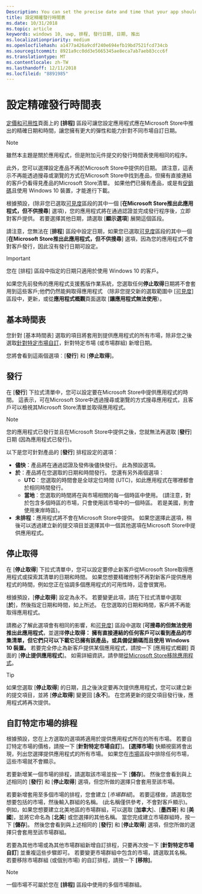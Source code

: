 ```yaml
---
Description: You can set the precise date and time that your app should become available in the Store, giving you greater flexibility and the ability to customize dates for different markets.
title: 設定精確發行時間表
ms.date: 10/31/2018
ms.topic: article
keywords: windows 10, uwp, 排程, 發行日期, 日期, 推出
ms.localizationpriority: medium
ms.openlocfilehash: a1477a426a9cdf240e694efb19bd7521fcd734cb
ms.sourcegitcommit: 8921a9cc0dd3e5665345ae8eca7ab7aeb83ccc6f
ms.translationtype: MT
ms.contentlocale: zh-TW
ms.lasthandoff: 12/11/2018
ms.locfileid: "8891985"
---
```

# <a name="configure-precise-release-scheduling"></a>設定精確發行時間表

[定價和可用性](set-app-pricing-and-availability.md)頁面上的 **\[排程\]** 區段可讓您設定應用程式應在Microsoft Store中推出的精確日期和時間，讓您擁有更大的彈性和能力針對不同市場自訂日期。

> [!NOTE]
> 雖然本主題是關於應用程式，但是附加元件提交的發行時間表使用相同的程序。

此外，您可以選擇設定產品不再於Microsoft Store中提供的日期。 請注意，這表示不再能透過搜尋或瀏覽的方式在Microsoft Store中找到產品，但擁有直接連結的客戶仍看得見產品的Microsoft Store清單。 如果他們已擁有產品，或是有[促銷碼](generate-promotional-codes.md)且使用 Windows 10 裝置，才能進行下載。

根據預設，(除非您已選取[可見度](choose-visibility-options.md#discoverability)區段的其中一個 [**在Microsoft Store推出此應用程式，但不供搜尋**] 選項)，您的應用程式將在通過認證並完成發行程序後，立即對客戶提供。 若要選擇其他日期，請選取 [**顯示選項**] 展開這個區段。

請注意，您無法在 [**排程**] 區段中設定日期，如果您已選取[可見度](choose-visibility-options.md#discoverability)區段的其中一個 [**在Microsoft Store推出此應用程式，但不供搜尋**] 選項，因為您的應用程式不會對客戶發行，因此沒有發行日期可設定。

> [!IMPORTANT]
> 您在 [排程] 區段中指定的日期只適用於使用 Windows 10 的客戶。
>
>如果您先前發佈的應用程式支援舊版作業系統，您選取任何**停止取得**日期將不會套用到這些客戶;他們仍然能夠取得應用程式 （除非您提交新的選取範圍中 [[可見度](choose-visibility-options.md#discoverability)] 區段中，更新，或從**應用程式概觀**頁面選取 [**讓應用程式無法使用**）。


## <a name="base-schedule"></a>基本時間表

您針對 [基本時間表] 選取的項目將套用到提供應用程式的所有市場，除非您之後選取[針對特定市場自訂](#customize-the-schedule-for-specific-markets)，針對特定市場 (或市場群組) 新增日期。

您將會看到這兩個選項︰[**發行**] 和 [**停止取得**]。 

## <a name="release"></a>發行

在 [**發行**] 下拉式清單中，您可以設定要在Microsoft Store中提供應用程式的時間。 這表示，可在Microsoft Store中透過搜尋或瀏覽的方式搜尋應用程式，且客戶可以檢視其Microsoft Store清單並取得應用程式。

>[!NOTE]
> 您的應用程式已發行並且在Microsoft Store中提供之後，您就無法再選取 [**發行**] 日期 (因為應用程式已發行)。

以下是您可針對產品的 [**發行**] 排程設定的選項：
- **儘快**：產品將在通過認證及發佈後儘快發行。 此為預設選項。
- **於**：產品將在您選取的日期和時間發行。 您還有另外兩個選項：
   - **UTC**︰您選取的時間會是全球定位時間 (UTC)，如此應用程式在哪裡都會於相同時間發行。
   - **當地**︰您選取的時間將在與市場相關的每一個時區中使用。 (請注意，對於包含多個時區的市場，只會使用該市場中的一個時區。 若是美國，則會使用東岸時區)。
- **未排程**：應用程式將不會在Microsoft Store中提供。 如果您選擇此選項，稍後可以透過建立新的提交項目並選擇其中一個其他選項在Microsoft Store中提供應用程式。


## <a name="stop-acquisition"></a>停止取得

在 [**停止取得**] 下拉式清單中，您可以設定要停止新客戶從Microsoft Store取得應用程式或探索其清單的日期和時間。 如果您想要精確控制不再對新客戶提供應用程式的時間，例如您正在協調多個應用程式的可用性時，這會很實用。

根據預設，[**停止取得**] 設定為永不。 若要變更此項，請在下拉式清單中選取 [**於**]，然後指定日期和時間，如上所述。 在您選取的日期和時間，客戶將不再能取得應用程式。

請務必了解此選項會有相同的影響，和[可見度](choose-visibility-options.md#discoverability)\] 區段中選取 [**可搜尋的但無法使用推出此應用程式**，並選擇**停止取得： 擁有直接連結的任何客戶可以看到產品的市集清單，但它們只可以下載它已擁有該產品，或具備促銷碼而且使用 Windows 10 裝置。** 若要完全停止為新客戶提供某個應用程式，請按一下 [應用程式概觀] 頁面的 [**停止提供應用程式**]。 如需詳細資訊，請參閱[從Microsoft Store移除應用程式](guidance-for-app-package-management.md#removing-an-app-from-the-store)。

> [!TIP]
> 如果您選取 [**停止取得**] 的日期，且之後決定要再次提供應用程式，您可以建立新的提交項目，並將 [**停止取得**] 變更回 [**永不**]。 在您將更新的提交項目發行後，應用程式將再次提供。

## <a name="customize-the-schedule-for-specific-markets"></a>自訂特定市場的排程 

根據預設，您在上方選取的選項將適用於提供應用程式所在的所有市場。 若要自訂特定市場的價格，請按一下 [**針對特定市場自訂**]。 **\[選擇市場\]** 快顯視窗將會出現，列出您選擇提供應用程式的所有市場。 如果您在[市場](define-pricing-and-market-selection.md)區段中排除任何市場，這些市場就不會顯示。 

若要新增某一個市場的排程，請選取該市場並按一下 [**儲存**]。 然後您會看到與上述相同的 [**發行**] 和 [**停止取得**] 選項，但您所做的選擇只會套用至該市場。

若要新增套用至多個市場的排程，您會建立 [*市場群組*]。 若要這樣做，請選取您想要包括的市場，然後輸入群組的名稱。 (此名稱僅供參考，不會對客戶顯示)。例如，如果您想要建立北美地區的市場群組，可以選取 [**加拿大**]、[**墨西哥**] 和 [**美國**]，並將它命名為 [**北美**] 或您選擇的其他名稱。 當您完成建立市場群組時，按一下 [**儲存**]。 然後您會看到與上述相同的 [**發行**] 和 [**停止取得**] 選項，但您所做的選擇只會套用至該市場群組。

若要為其他市場或為其他市場群組新增自訂排程，只要再次按一下 [**針對特定市場自訂**] 並重複這些步驟即可。 若要變更市場群組中包含的市場，請選取其名稱。 若要移除市場群組 (或個別市場) 的自訂排程，請按一下 **\[移除\]**。

> [!NOTE]
> 一個市場不可屬於您在 **\[排程\]** 區段中使用的多個市場群組。 










